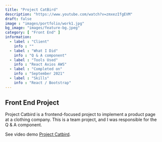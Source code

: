 ```yaml
---
title: "Project CatBird"
description: "https://www.youtube.com/watch?v=zmxezIfgEVM"
draft: false
image : "images/portfolio/work1.jpg"
bg_image: "images/feature-bg.jpeg"
category: [ "Front End" ]
information:
  - label : "Client"
    info : ""
  - label : "What I Did"
    info : "Q & A component"
  - label : "Tools Used"
    info : "React Axios AWS"
  - label : "Completed on"
    info : "September 2021"
  - label : "Skills"
    info : "React / Bootstrap"
---
```


## Front End Project

Project Catbird is a frontend-focused project to implement a product page at a clothing company. This is a team project, and I was responsible for the Q & A component.

See video demo [Project Catbird](https://www.youtube.com/watch?v=zmxezIfgEVM "FrontEndProject").